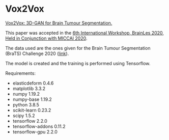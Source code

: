 # Vox2Vox
[Vox2Vox: 3D-GAN for Brain Tumour Segmentation.](https://arxiv.org/abs/2003.13653)

This paper was accepted in the [6th International Workshop, BrainLes 2020, Held in Conjunction with MICCAI 2020](https://www.springer.com/gp/book/9783030720834).

The data used are the ones given for the Brain Tumour Segmentation (BraTS) Challenge 2020 ([link](https://www.med.upenn.edu/cbica/brats2020/data.html)).

The model is created and the training is performed using Tensorflow.

Requirements:
- elasticdeform             0.4.6    
- matplotlib                3.3.2   
- numpy                     1.19.2   
- numpy-base                1.19.2          
- python                    3.8.5  
- scikit-learn              0.23.2 
- scipy                     1.5.2 
- tensorflow                2.2.0   
- tensorflow-addons         0.11.2  
- tensorflow-gpu            2.2.0 
